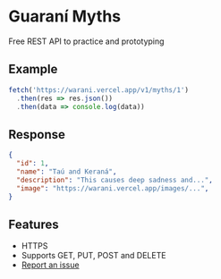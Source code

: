 # Guaraní Myths
Free REST API to practice and prototyping

## Example
```js
fetch('https://warani.vercel.app/v1/myths/1')
  .then(res => res.json())
  .then(data => console.log(data))
```

## Response
```json
{
  "id": 1,
  "name": "Taú and Keraná",
  "description": "This causes deep sadness and...",
  "image": "https://warani.vercel.app/images/...",
}
```

## Features
- HTTPS
- Supports GET, PUT, POST and DELETE
- [Report an issue](https://github.com/emrocode/guarani-myths-api/issues)
